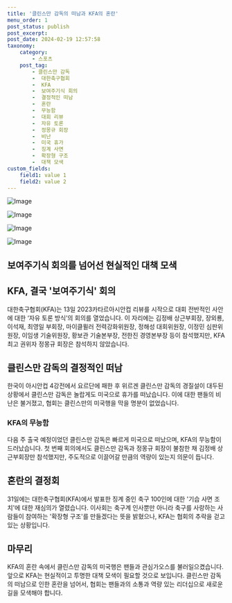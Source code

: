 ```yaml
---
title: '클린스만 감독의 떠남과 KFA의 혼란'
menu_order: 1
post_status: publish
post_excerpt: 
post_date: 2024-02-19 12:57:58
taxonomy:
    category:
        - 스포츠
    post_tag:
        - 클린스만 감독
        -  대한축구협회
        -  KFA
        -  보여주기식 회의
        -  결정적인 떠남
        -  혼란
        -  무능함
        -  대회 리뷰
        -  자유 토론
        -  정몽규 회장
        -  비난
        -  미국 휴가
        -  징계 사면
        -  확장형 구조
        -  대책 모색
custom_fields:
    field1: value 1
    field2: value 2
---
```


![Image](https://imgnews.pstatic.net/image/109/2024/02/13/0005017044_001_20240213132404246.jpeg?type=w647)

![Image](https://imgnews.pstatic.net/image/109/2024/02/13/0005017044_002_20240213132404273.jpg?type=w647)

![Image](https://imgnews.pstatic.net/image/109/2024/02/13/0005017044_003_20240213132404284.jpg?type=w647)

![Image](https://imgnews.pstatic.net/image/109/2024/02/13/0005017044_004_20240213132404294.jpeg?type=w647)

보여주기식 회의를 넘어선 현실적인 대책 모색
---
## KFA, 결국 '보여주기식' 회의
대한축구협회(KFA)는 13일 2023카타르아시안컵 리뷰를 시작으로 대회 전반적인 사안에 대한 ‘자유 토론 방식’의 회의를 열었습니다. 이 자리에는 김정배 상근부회장, 장외룡, 이석재, 최영일 부회장, 마이클뮐러 전력강화위원장, 정해성 대회위원장, 이정민 심판위원장, 이임생 기술위원장, 황보관 기술본부장, 전한진 경영본부장 등이 참석했지만, KFA 최고 권위자 정몽규 회장은 참석하지 않았습니다.
## 클린스만 감독의 결정적인 떠남
한국이 아시안컵 4강전에서 요르단에 패한 후 위르겐 클린스만 감독의 경질설이 대두된 상황에서 클린스만 감독은 놀랍게도 미국으로 휴가를 떠났습니다. 이에 대한 팬들의 비난은 불거졌고, 협회는 클린스만의 미국행을 막을 명분이 없었습니다.
### KFA의 무능함
다음 주 출국 예정이었던 클린스만 감독은 빠르게 미국으로 떠났으며, KFA의 무능함이 드러났습니다. 첫 번째 회의에서도 클린스만 감독과 정몽규 회장이 불참한 채 김정배 상근부회장만 참석했지만, 주도적으로 이끌어갈 만큼의 역량이 있는지 의문이 듭니다.
## 혼란의 결정회
31일에는 대한축구협회(KFA)에서 발표한 징계 중인 축구 100인에 대한 '기습 사면 조치'에 대한 재심의가 열렸습니다. 이사회는 축구계 인사뿐만 아니라 축구를 사랑하는 사람들이 참여하는 '확장형 구조'를 만들겠다는 뜻을 밝혔으나, KFA는 협회의 추락을 걷고 있는 상황입니다.
## 마무리
KFA의 혼란 속에서 클린스만 감독의 미국행은 팬들과 관심가오스를 불러일으켰습니다. 앞으로 KFA는 현실적이고 투명한 대책 모색이 필요할 것으로 보입니다. 클린스만 감독의 떠남으로 인한 혼란을 넘어서, 협회는 팬들과의 소통과 역량 있는 리더십으로 새로운 길을 모색해야 합니다.
